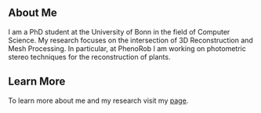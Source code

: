 ## About Me

I am a PhD student at the University of Bonn in the field of Computer Science. My research focuses on the intersection of 3D Reconstruction and Mesh Processing. In particular, at PhenoRob I am working on photometric stereo techniques for the reconstruction of plants.

## Learn More

To learn more about me and my research visit my [page](https://moritzheep.github.io/).

